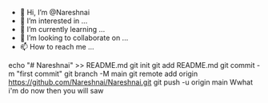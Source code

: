 - 👋 Hi, I’m @Nareshnai
- 👀 I’m interested in ...
- 🌱 I’m currently learning ...
- 💞️ I’m looking to collaborate on ...
- 📫 How to reach me ...

<!---
Nareshnai/Nareshnai is a ✨ special ✨ repository because its `README.md` (this file) appears on your GitHub profile.
You can click the Preview link to take a look at your changes.
--->
echo "# Nareshnai" >> README.md
git init
git add README.md
git commit -m "first commit"
git branch -M main
git remote add origin https://github.com/Nareshnai/Nareshnai.git
git push -u origin main
Wwhat i'm do now
then you will saw
